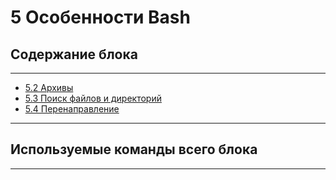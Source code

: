 # 5  Особенности Bash

## Содержание блока

---

- [5.2 Архивы](/5%20%20Особенности%20Bash/5.2%20Архивы.md)
- [5.3 Поиск файлов и директорий](/5%20%20Особенности%20Bash/5.3%20Поиск%20файлов%20и%20директорий.md)
- [5.4 Перенаправление](/5%20%20Особенности%20Bash/5.4%20Перенаправление.md)

---

## Используемые команды всего блока

---